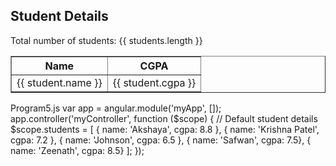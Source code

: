 <!DOCTYPE html>
<html >
<head>
 <title>Student Details with CGPA</title>
 <script src="https://ajax.googleapis.com/ajax/libs/angularjs/1.8.2/angular.min.js"> 
</script>
</head>
<body ng-app="myApp">
<div ng-controller="myController">
 <h2>Student Details</h2>
 <p>Total number of students: {{ students.length }}</p>
 <table border="1">
 <tr>
 <th>Name</th>
 <th>CGPA</th>
 </tr>
 <tr ng-repeat="student in students">
 <td>{{ student.name }}</td>
 <td>{{ student.cgpa }}</td>
 </tr>
 </table>
</div>
<script src="Program5.js"> </script> 
</body>
</html>
Program5.js
var app = angular.module('myApp', []);
app.controller('myController', function ($scope) {
 // Default student details
 $scope.students = [
 { name: 'Akshaya', cgpa: 8.8 },
 { name: 'Krishna Patel', cgpa: 7.2 },
 { name: 'Johnson', cgpa: 6.5 },
 { name: 'Safwan', cgpa: 7.5},
 { name: 'Zeenath', cgpa: 8.5}
 ];
 });
